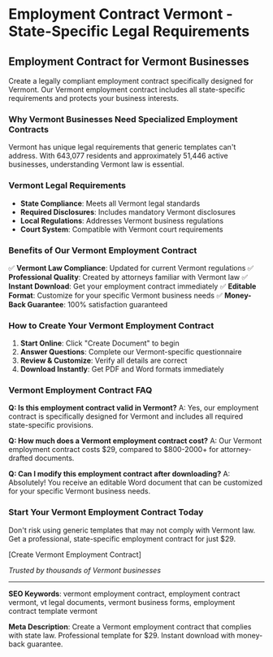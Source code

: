 # Employment Contract Vermont - State-Specific Legal Requirements

## Employment Contract for Vermont Businesses

Create a legally compliant employment contract specifically designed for Vermont. Our Vermont employment contract includes all state-specific requirements and protects your business interests.

### Why Vermont Businesses Need Specialized Employment Contracts

Vermont has unique legal requirements that generic templates can't address. With 643,077 residents and approximately 51,446 active businesses, understanding Vermont law is essential.

### Vermont Legal Requirements

- **State Compliance**: Meets all Vermont legal standards
- **Required Disclosures**: Includes mandatory Vermont disclosures
- **Local Regulations**: Addresses Vermont business regulations
- **Court System**: Compatible with Vermont court requirements

### Benefits of Our Vermont Employment Contract

✅ **Vermont Law Compliance**: Updated for current Vermont regulations
✅ **Professional Quality**: Created by attorneys familiar with Vermont law
✅ **Instant Download**: Get your employment contract immediately
✅ **Editable Format**: Customize for your specific Vermont business needs
✅ **Money-Back Guarantee**: 100% satisfaction guaranteed

### How to Create Your Vermont Employment Contract

1. **Start Online**: Click "Create Document" to begin
2. **Answer Questions**: Complete our Vermont-specific questionnaire
3. **Review & Customize**: Verify all details are correct
4. **Download Instantly**: Get PDF and Word formats immediately

### Vermont Employment Contract FAQ

**Q: Is this employment contract valid in Vermont?**
A: Yes, our employment contract is specifically designed for Vermont and includes all required state-specific provisions.

**Q: How much does a Vermont employment contract cost?**
A: Our Vermont employment contract costs $29, compared to $800-2000+ for attorney-drafted documents.

**Q: Can I modify this employment contract after downloading?**
A: Absolutely! You receive an editable Word document that can be customized for your specific Vermont business needs.

### Start Your Vermont Employment Contract Today

Don't risk using generic templates that may not comply with Vermont law. Get a professional, state-specific employment contract for just $29.

[Create Vermont Employment Contract]

*Trusted by thousands of Vermont businesses*

---

**SEO Keywords**: vermont employment contract, employment contract vermont, vt legal documents, vermont business forms, employment contract template vermont

**Meta Description**: Create a Vermont employment contract that complies with state law. Professional template for $29. Instant download with money-back guarantee.
